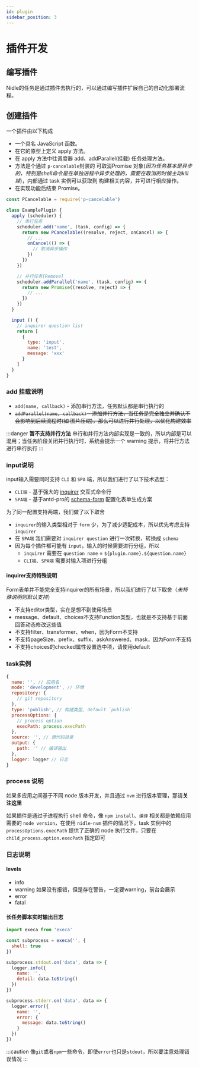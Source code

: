 ```yaml
---
id: plugin
sidebar_position: 3
---
```


# 插件开发
## 编写插件
Nidle的任务是通过插件去执行的，可以通过编写插件扩展自己的自动化部署流程。

## 创建插件
一个插件由以下构成

* 一个具名 JavaScript 函数。
* 在它的原型上定义 apply 方法。
* 在 apply 方法中往调度器 add、addParallel(挂载) 任务处理方法。
* 方法是个通过 `p-cancelable`封装的 可取消Promise 对象(*因为任务基本是异步的，特别是shell命令是在单独进程中异步处理的，需要在取消的时候主动kill掉*)，内部通过 task 实例可以获取到 构建相关内容，并可进行相应操作。
* 在实现功能后结束 Promise。

```javascript
const PCancelable = require('p-cancelable')

class ExamplePlugin {
  apply (scheduler) {
    // 串行任务
    scheduler.add('name', (task, config) => {
      return new PCancelable((resolve, reject, onCancel) => {
        // ... 
        onCancel(() => {
          // 取消异步操作
        })
      })
    })

    // 并行任务[Remove]
    scheduler.addParallel('name', (task, config) => {
      return new Promise((resolve, reject) => {
        // ...  
      })
    })
  }

  input () {
    // inquirer question list
    return [
      {
        type: 'input',
        name: 'test',
        message: 'xxx'
      }
    ]
  }
}
```

### add 挂载说明
* `add(name, callback)` - 添加串行方法，任务默认都是串行执行的
* ~~`addParallel(name, callback)` - 添加并行方法，当任务是完全独立并确认不会影响到后续流程时(如 图片压缩)，那么可以进行并行处理，以优化构建效率~~

:::danger
**暂不支持并行方法** 串行和并行方法内部实现是一致的，所以内部是可以混用；当任务阶段关闭并行执行时，系统会提示一个 warning 提示，将并行方法进行串行执行
:::

### input说明
input输入需要同时支持 `CLI` 和 `SPA` 端，所以我们进行了以下技术选型：
* `CLI端` - 基于强大的 [inquirer](https://www.npmjs.com/package/inquirer) 交互式命令行
* `SPA端` - 基于antd-pro的 [schema-form](https://procomponents.ant.design/components/schema-form) 配置化表单生成方案

为了同一配置支持两端，我们做了以下取舍
* `inquirer`的输入类型相对于 `form` 少，为了减少适配成本，所以优先考虑支持 `inquirer`
* 在 `SPA端` 我们需要对 `inquirer question` 进行一次转换，转换成 `schema`
* 因为每个插件都可能有 `input`，输入的时候需要进行分组，所以
  * `inquirer` 需要在 `question name` = `${plugin.name}.${question.name}`
  * `CLI端`、`SPA端` 需要对输入项进行分组

#### inquirer支持特殊说明
Form表单并不能完全支持inquirer的所有场景，所以我们进行了以下取舍（*未特殊说明则默认支持*）

* 不支持editor类型，实在是想不到使用场景
* message、default、choices不支持Function类型，也就是不支持基于前面回答动态修改这些值
* 不支持filter、transformer、when，因为Form不支持
* 不支持pageSize、prefix、suffix、askAnswered、mask，因为Form不支持
* 不支持choices的checked属性设置选中项，请使用default

### task实例
```js
{
  name: '', // 应用名
  mode: 'development', // 环境
  repository: {
    // git repository
  },
  type: 'publish', // 构建类型, default `publish`
  processOptions: {
    // process option
    execPath: process.execPath
  },
  source: '', // 源代码目录
  output: {
    path: '' // 编译输出
  },
  logger: logger // 日志
}
```

### process 说明
如果多应用之间基于不同 node 版本开发，并且通过 `nvm` 进行版本管理，那请**关注这里**

如果插件是通过子进程执行 shell 命令，像 `npm install`、`编译` 相关都是依赖应用需要的 `node version`，在使用 `nidle-nvm` 插件的情况下，task 实例中的 `processOptions.execPath` 提供了正确的 node 执行文件，只要在 `child_process.option.execPath` 指定即可

### 日志说明
#### levels
* info
* warning
如果没有报错，但是存在警告，一定要warning，前台会展示
* error
* fatal

#### 长任务脚本实时输出日志
```js
import execa from 'execa'

const subprocess = execa('', {
  shell: true
})

subprocess.stdout.on('data', data => {
  logger.info({
    name: '',
    detail: data.toString()
  })
})

subprocess.stderr.on('data', data => {
  logger.error({
    name: '',
    error: {
      message: data.toString()
    }
  })
})
```

:::caution
像`git`或者`npm`一些命令，即使`error`也只是`stdout`，所以要注意处理错误情况
:::
